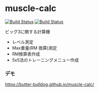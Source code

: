 # muscle-calc

[![Build Status](https://api.travis-ci.org/FumiakiSaito/muscle-calc.svg?branch=master)](https://api.travis-ci.org/FumiakiSaito/muscle-calc.svg?branch=master)
[![Build Status](https://github.com/butter-bulldog/muscle-calc/workflows/build/badge.svg?branch=master)](https://github.com/butter-bulldog/muscle-calc/workflows/build/badge.svg?branch=master)

ビッグ3に関する計算機

- レベル測定
- Max重量(RM 換算)測定
- RM換算表作成
- 5x5法のトレーニングメニュー作成

### デモ
https://butter-bulldog.github.io/muscle-calc/
